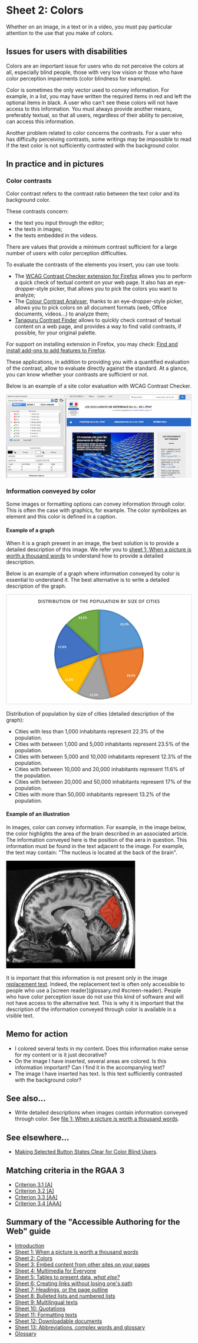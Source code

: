 # Sheet 2: Colors

Whether on an image, in a text or in a video, you must pay particular attention to the use that you make of colors.

## Issues for users with disabilities

Colors are an important issue for users who do not perceive the colors at all, especially blind people, those with very low vision or those who have color perception impairments (color blindness for example).

Color is sometimes the only vector used to convey information. For example, in a list, you may have written the required items in red and left the optional items in black. A user who can't see these colors will not have access to this information. You must always provide another means, preferably textual, so that all users, regardless of their ability to perceive, can access this information.

Another problem related to color concerns the contrasts. For a user who has difficulty perceiving contrasts, some writings may be impossible to read if the text color is not sufficiently contrasted with the background color.

## In practice and in pictures

### Color contrasts

Color contrast refers to the contrast ratio between the text color and its background color.

These contrasts concern:

- the text you input through the editor;
- the texts in images;
- the texts embedded in the videos.

There are values ​​that provide a minimum contrast sufficient for a large number of users with color perception difficulties.

To evaluate the contrasts of the elements you insert, you can use tools:

- The [WCAG Contrast Checker extension for Firefox](https://addons.mozilla.org/fr/firefox/addon/wcag-contrast-checker/) allows you to perform a quick check of textual content on your web page. It also has an eye-dropper-style picker, that allows you to pick the colors you want to analyze;
- The [Colour Contrast Analyser](https://www.paciellogroup.com/resources/contrastanalyser/), thanks to an eye-dropper-style picker, allows you to pick colors on all document formats (web, Office documents, videos...) to analyze them;
- [Tanaguru Contrast Finder](https://addons.mozilla.org/fr/firefox/addon/tanaguru-contrast-finder/) allows to quickly check contrast of textual content on a web page, and provides a way to find valid contrasts, if possible, for your original palette.

For support on installing extension in Firefox, you may check: <a href="https://support.mozilla.org/en-US/kb/find-and-install-add-ons-add-features-to-firefox">Find and install add-ons to add features to Firefox</a>.

These applications, in addition to providing you with a quantified evaluation of the contrast, allow to evaluate directly against the standard. At a glance, you can know whether your contrasts are sufficient or not.

Below is an example of a site color evaluation with WCAG Contrast Checker.

<img src="img/couleurs/wcag-contrast.png" alt="" />

### Information conveyed by color

Some images or formatting options can convey information through color. This is often the case with graphics, for example. The color symbolizes an element and this color is defined in a caption.

#### Example of a graph

When it is a graph present in an image, the best solution is to provide a detailed description of this image. We refer you to [sheet 1: When a picture is worth a thousand words](images.md) to understand how to provide a detailed description.

Below is an example of a graph where information conveyed by color is essential to understand it. The best alternative is to write a detailed description of the graph.

<img src="img/couleurs/piechart.png" alt="Distribution of the population by size of cities (detailed description below)" />

Distribution of population by size of cities (detailed description of the graph):

- Cities with less than 1,000 inhabitants represent 22.3% of the population.
- Cities with between 1,000 and 5,000 inhabitants represent 23.5% of the population.
- Cities with between 5,000 and 10,000 inhabitants represent 12.3% of the population.
- Cities with between 10,000 and 20,000 inhabitants represent 11.6% of the population.
- Cities with between 20,000 and 50,000 inhabitants represent 17% of the population.
- Cities with more than 50,000 inhabitants represent 13.2% of the population.


#### Example of an illustration

In images, color can convey information. For example, in the image below, the color highlights the area of ​​the brain described in an associated article. The information conveyed here is the position of the aera in question. This information must be found in the text adjacent to the image. For example, the text may contain: "The nucleus is located at the back of the brain".

<img src="img/couleurs/info-couleurs.png" alt="" />

It is important that this information is not present only in the image [replacement text](#glossaire.md#replacement-text). Indeed, the replacement text is often only accessible to people who use a [screen reader](glossary.md #screen-reader). People who have color perception issue do not use this kind of software and will not have access to the alternative text. This is why it is important that the description of the information conveyed through color is available in a visible text.

## Memo for action

- I colored several texts in my content. Does this information make sense for my content or is it just decorative?
- On the image I have inserted, several areas are colored. Is this information important? Can I find it in the accompanying text?
- The image I have inserted has text. Is this text sufficiently contrasted with the background color?

## See also&hellip;

- Write detailed descriptions when images contain information conveyed through color. See [file 1: When a picture is worth a thousand words](images.md).

## See elsewhere&hellip;

- [Making Selected Button States Clear for Color Blind Users](http://uxmovement.com/buttons/making-selected-button-states-clear-for-color-blind-users/).


## Matching criteria in the RGAA 3

- [Criterion 3.1 [A]](https://disic.github.io/rgaa_referentiel_en/criteria.html#crit-3-1)
- [Criterion 3.2 [A]](https://disic.github.io/rgaa_referentiel_en/criteria.html#crit-3-2)
- [Criterion 3.3 [AA]](https://disic.github.io/rgaa_referentiel_en/criteria.html#crit-3-3)
- [Criterion 3.4 [AAA]](https://disic.github.io/rgaa_referentiel_en/criteria.html#crit-3-4)

## Summary of the "Accessible Authoring for the Web" guide

* [Introduction](0-intro.md)
* [Sheet 1: When a picture is worth a thousand words](images.md)
* [Sheet 2: Colors](colors.md)
* [Sheet 3: Embed content from other sites on your pages](frames.md)
* [Sheet 4: Multimedia for Everyone](multimedia.md)
* [Sheet 5: Tables to present data, <i>what else?</i>](tables.md)
* [Sheet 6: Creating links without losing one's path](links.md)
* [Sheet 7: Headings, or the page outline](headings.md)
* [Sheet 8: Bulleted lists and numbered lists](lists.md)
* [Sheet 9: Multilingual texts](language.md)
* [Sheet 10: Quotations](quotes.md)
* [Sheet 11: Formatting texts](formatting.md)
* [Sheet 12: Downloadable documents](downloadable_documents.md)
* [Sheet 13: Abbreviations, complex words and glossary](definition.md)
* [Glossary](glossary.md)
